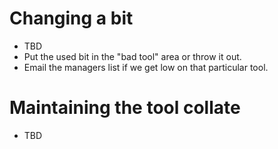 # Changing a bit

- TBD
- Put the used bit in the "bad tool" area or throw it out.
- Email the managers list if we get low on that particular tool.

# Maintaining the tool collate

- TBD
